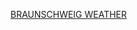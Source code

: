 <a class="weatherwidget-io" href="https://forecast7.com/de/52d2710d53/brunswick/" data-label_1="BRAUNSCHWEIG" data-label_2="WEATHER" data-font="Roboto Slab" data-icons="Climacons Animated" data-theme="beige" >BRAUNSCHWEIG WEATHER</a>
<script>
!function(d,s,id){var js,fjs=d.getElementsByTagName(s)[0];if(!d.getElementById(id)){js=d.createElement(s);js.id=id;js.src='https://weatherwidget.io/js/widget.min.js';fjs.parentNode.insertBefore(js,fjs);}}(document,'script','weatherwidget-io-js');
</script>
